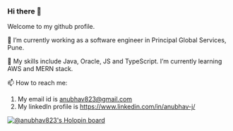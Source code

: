 ### Hi there 👋

<!--
**anubhav823/anubhav823** is a ✨ _special_ ✨ repository because its `README.md` (this file) appears on your GitHub profile.

Here are some ideas to get you started:

- 🔭 I’m currently working on ...
- 🌱 I’m currently learning ...
- 👯 I’m looking to collaborate on ...
- 🤔 I’m looking for help with ...
- 💬 Ask me about ...
- 📫 How to reach me: ...
- 😄 Pronouns: ...
- ⚡ Fun fact: ...
-->
Welcome to my github profile.

🔭 I’m currently working as a software engineer in Principal Global Services, Pune.

🌱 My skills include Java, Oracle, JS and TypeScript. I’m currently learning AWS and MERN stack.

📫 How to reach me:
1. My email id is anubhav823@gmail.com
2. My linkedIn profile is https://www.linkedin.com/in/anubhav-j/


[![@anubhav823's Holopin board](https://holopin.me/anubhav823)](https://holopin.io/@anubhav823)
